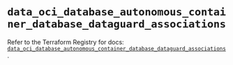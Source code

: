 # `data_oci_database_autonomous_container_database_dataguard_associations`

Refer to the Terraform Registry for docs: [`data_oci_database_autonomous_container_database_dataguard_associations`](https://registry.terraform.io/providers/oracle/oci/7.19.0/docs/data-sources/database_autonomous_container_database_dataguard_associations).
